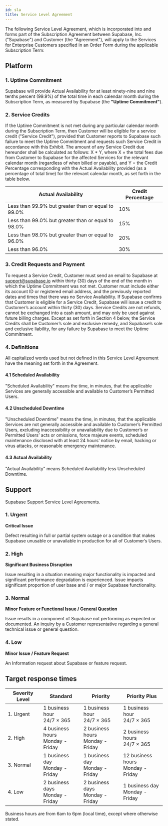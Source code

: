 ```yaml
---
id: sla
title: Service Level Agreement
---
```


The following Service Level Agreement, which is incorporated into and forms part of the Subscription Agreement between Supabase, Inc. ("Supabase") and Customer (the "Agreement"), will apply to the Services for Enterprise Customers specified in an Order Form during the applicable Subscription Term:  

## Platform
### 1. Uptime Commitment

Supabase will provide Actual Availability for at least ninety-nine and nine tenths percent (99.9%) of the total time in each calendar month during the Subscription Term, as measured by Supabase (the **"Uptime Commitment"**).


### 2. Service Credits

If the Uptime Commitment is not met during any particular calendar month during the Subscription Term, then Customer will be eligible for a service credit ("Service Credit"), provided that Customer reports to Supabase such failure to meet the Uptime Commitment and requests such Service Credit in accordance with this Exhibit.  The amount of any Service Credit due hereunder shall be calculated as follows:
X * Y, where X = the total fees due from Customer to Supabase for the affected Services for the relevant calendar month (regardless of when billed or payable), and Y = the Credit Percentage corresponding with the Actual Availability provided (as a percentage of total time) for the relevant calendar month, as set forth in the table below. 

| Actual Availability                                | Credit Percentage |
|----------------------------------------------------|-------------------|
| Less than 99.9% but greater than or equal to 99.0% | 10%               |
| Less than 99.0% but greater than or equal to 98.0% | 15%               |
| Less than 98.0% but greater than or equal to 96.0% | 20%               |
| Less than 96.0%                                    | 30%               |

### 3. Credit Requests and Payment

To request a Service Credit, Customer must send an email to Supabase at support@supabase.io within thirty (30) days of the end of the month in which the Uptime Commitment was not met. Customer must include either its account ID or registered email address, and the previously reported dates and times that there was no Service Availability. If Supabase confirms that Customer is eligible for a Service Credit, Supabase will issue a credit to Customer’s account within thirty (30) days. Service Credits are not refunds, cannot be exchanged into a cash amount, and may only be used against future billing charges. Except as set forth in Section 4 below, the Service Credits shall be Customer’s sole and exclusive remedy, and Supabase’s sole and exclusive liability, for any failure by Supabase to meet the Uptime Commitment.

### 4. Definitions

All capitalized words used but not defined in this Service Level Agreement have the meaning set forth in the Agreement.

#### 4.1 Scheduled Availability

"Scheduled Availability" means the time, in minutes, that the applicable Services are generally accessible and available to Customer’s Permitted Users.  

#### 4.2 Unscheduled Downtime

"Unscheduled Downtime" means the time, in minutes, that the applicable Services are not generally accessible and available to Customer’s Permitted Users, excluding inaccessibility or unavailability due to Customer’s or Permitted Users’ acts or omissions, force majeure events, scheduled maintenance disclosed with at least 24 hours’ notice by email, hacking or virus attacks, or reasonable emergency maintenance.

#### 4.3 Actual Availability

"Actual Availability" means Scheduled Availability less Unscheduled Downtime. 

## Support

Supabase Support Service Level Agreements.

### 1. Urgent

**Critical Issue**

Defect resulting in full or partial system outage or a condition that makes Supabase unusable 
or unavailable in production for all of Customer’s Users. 

### 2. High

**Significant Business Disruption**

Issue resulting in a situation meaning major functionality is impacted and 
significant performance degradation is experienced. Issue impacts significant proportion of user base and / or major 
Supabase functionality.  

### 3. Normal

**Minor Feature or Functional Issue / General Question**

Issue results in a component of Supabase not 
performing as expected or documented. An inquiry by a Customer representative regarding a general technical issue 
or general question. 

### 4. Low

**Minor Issue / Feature Request**

An Information request about Supabase or feature request. 

## Target response times

| Severity Level | Standard                                   | Priority                         | Priority Plus                     |
|----------------|--------------------------------------------|----------------------------------|-----------------------------------|
| 1. Urgent      | 1 business hour<br />24/7 × 365                 | 1 business hour<br />24/7 × 365       | 1 business hour<br />24/7 × 365        |
| 2. High        | 4 business hours<br />Monday - Friday | 2 business hours<br />Monday - Friday | 2 business hours<br />24/7 × 365       |
| 3. Normal      | 1 business day<br />Monday - Friday   | 1 business day<br />Monday - Friday   | 12 business hours<br />Monday - Friday |
| 4. Low         | 2 business days<br />Monday - Friday  | 2 business days<br />Monday - Friday  | 1 business day<br />Monday - Friday    |


Business hours are from 6am to 6pm (local time), except where otherwise stated.

